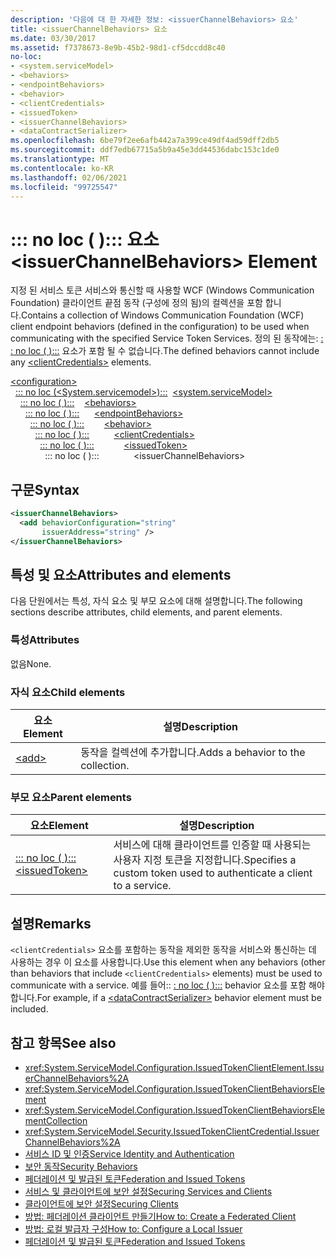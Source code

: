 ```yaml
---
description: '다음에 대 한 자세한 정보: <issuerChannelBehaviors> 요소'
title: <issuerChannelBehaviors> 요소
ms.date: 03/30/2017
ms.assetid: f7378673-8e9b-45b2-98d1-cf5dccdd8c40
no-loc:
- <system.serviceModel>
- <behaviors>
- <endpointBehaviors>
- <behavior>
- <clientCredentials>
- <issuedToken>
- <issuerChannelBehaviors>
- <dataContractSerializer>
ms.openlocfilehash: 6be79f2ee6afb442a7a399ce49df4ad59dff2db5
ms.sourcegitcommit: ddf7edb67715a5b9a45e3dd44536dabc153c1de0
ms.translationtype: MT
ms.contentlocale: ko-KR
ms.lasthandoff: 02/06/2021
ms.locfileid: "99725547"
---
```

# <a name="issuerchannelbehaviors-element"></a><span data-ttu-id="b95e2-103">\::: no loc ( <issuerChannelBehaviors> )::: 요소</span><span class="sxs-lookup"><span data-stu-id="b95e2-103">\<issuerChannelBehaviors> Element</span></span>

<span data-ttu-id="b95e2-104">지정 된 서비스 토큰 서비스와 통신할 때 사용할 WCF (Windows Communication Foundation) 클라이언트 끝점 동작 (구성에 정의 됨)의 컬렉션을 포함 합니다.</span><span class="sxs-lookup"><span data-stu-id="b95e2-104">Contains a collection of Windows Communication Foundation (WCF) client endpoint behaviors (defined in the configuration) to be used when communicating with the specified Service Token Services.</span></span> <span data-ttu-id="b95e2-105">정의 된 동작에는: [ \: : no loc ( <clientCredentials> ):::](clientcredentials.md) 요소가 포함 될 수 없습니다.</span><span class="sxs-lookup"><span data-stu-id="b95e2-105">The defined behaviors cannot include any [\<clientCredentials>](clientcredentials.md) elements.</span></span>

[\<configuration>](../configuration-element.md)\
<span data-ttu-id="b95e2-106">&nbsp;&nbsp;[\::: no loc (<System.servicemodel>):::](system-servicemodel.md)</span><span class="sxs-lookup"><span data-stu-id="b95e2-106">&nbsp;&nbsp;[\<system.serviceModel>](system-servicemodel.md)</span></span>\
<span data-ttu-id="b95e2-107">&nbsp;&nbsp;&nbsp;&nbsp;[\::: no loc ( <behaviors> ):::](behaviors.md)</span><span class="sxs-lookup"><span data-stu-id="b95e2-107">&nbsp;&nbsp;&nbsp;&nbsp;[\<behaviors>](behaviors.md)</span></span>\
<span data-ttu-id="b95e2-108">&nbsp;&nbsp;&nbsp;&nbsp;&nbsp;&nbsp;[\::: no loc ( <endpointBehaviors> ):::](endpointbehaviors.md)</span><span class="sxs-lookup"><span data-stu-id="b95e2-108">&nbsp;&nbsp;&nbsp;&nbsp;&nbsp;&nbsp;[\<endpointBehaviors>](endpointbehaviors.md)</span></span>\
<span data-ttu-id="b95e2-109">&nbsp;&nbsp;&nbsp;&nbsp;&nbsp;&nbsp;&nbsp;&nbsp;[\::: no loc ( <behavior> ):::](behavior-of-endpointbehaviors.md)</span><span class="sxs-lookup"><span data-stu-id="b95e2-109">&nbsp;&nbsp;&nbsp;&nbsp;&nbsp;&nbsp;&nbsp;&nbsp;[\<behavior>](behavior-of-endpointbehaviors.md)</span></span>\
<span data-ttu-id="b95e2-110">&nbsp;&nbsp;&nbsp;&nbsp;&nbsp;&nbsp;&nbsp;&nbsp;&nbsp;&nbsp;[\::: no loc ( <clientCredentials> ):::](clientcredentials.md)</span><span class="sxs-lookup"><span data-stu-id="b95e2-110">&nbsp;&nbsp;&nbsp;&nbsp;&nbsp;&nbsp;&nbsp;&nbsp;&nbsp;&nbsp;[\<clientCredentials>](clientcredentials.md)</span></span>\
<span data-ttu-id="b95e2-111">&nbsp;&nbsp;&nbsp;&nbsp;&nbsp;&nbsp;&nbsp;&nbsp;&nbsp;&nbsp;&nbsp;&nbsp;[\::: no loc ( <issuedToken> ):::](issuedtoken.md)</span><span class="sxs-lookup"><span data-stu-id="b95e2-111">&nbsp;&nbsp;&nbsp;&nbsp;&nbsp;&nbsp;&nbsp;&nbsp;&nbsp;&nbsp;&nbsp;&nbsp;[\<issuedToken>](issuedtoken.md)</span></span>\
<span data-ttu-id="b95e2-112">&nbsp;&nbsp;&nbsp;&nbsp;&nbsp;&nbsp;&nbsp;&nbsp;&nbsp;&nbsp;&nbsp;&nbsp;&nbsp;&nbsp;\::: no loc ( <issuerChannelBehaviors> ):::</span><span class="sxs-lookup"><span data-stu-id="b95e2-112">&nbsp;&nbsp;&nbsp;&nbsp;&nbsp;&nbsp;&nbsp;&nbsp;&nbsp;&nbsp;&nbsp;&nbsp;&nbsp;&nbsp;\<issuerChannelBehaviors></span></span>

## <a name="syntax"></a><span data-ttu-id="b95e2-113">구문</span><span class="sxs-lookup"><span data-stu-id="b95e2-113">Syntax</span></span>

```xml
<issuerChannelBehaviors>
  <add behaviorConfiguration="string"
       issuerAddress="string" />
</issuerChannelBehaviors>
```

## <a name="attributes-and-elements"></a><span data-ttu-id="b95e2-114">특성 및 요소</span><span class="sxs-lookup"><span data-stu-id="b95e2-114">Attributes and elements</span></span>

<span data-ttu-id="b95e2-115">다음 단원에서는 특성, 자식 요소 및 부모 요소에 대해 설명합니다.</span><span class="sxs-lookup"><span data-stu-id="b95e2-115">The following sections describe attributes, child elements, and parent elements.</span></span>

### <a name="attributes"></a><span data-ttu-id="b95e2-116">특성</span><span class="sxs-lookup"><span data-stu-id="b95e2-116">Attributes</span></span>

<span data-ttu-id="b95e2-117">없음</span><span class="sxs-lookup"><span data-stu-id="b95e2-117">None.</span></span>

### <a name="child-elements"></a><span data-ttu-id="b95e2-118">자식 요소</span><span class="sxs-lookup"><span data-stu-id="b95e2-118">Child elements</span></span>

|<span data-ttu-id="b95e2-119">요소</span><span class="sxs-lookup"><span data-stu-id="b95e2-119">Element</span></span>|<span data-ttu-id="b95e2-120">설명</span><span class="sxs-lookup"><span data-stu-id="b95e2-120">Description</span></span>|
|-------------|-----------------|
|[\<add>](add-of-issuerchannelbehaviors.md)|<span data-ttu-id="b95e2-121">동작을 컬렉션에 추가합니다.</span><span class="sxs-lookup"><span data-stu-id="b95e2-121">Adds a behavior to the collection.</span></span>|

### <a name="parent-elements"></a><span data-ttu-id="b95e2-122">부모 요소</span><span class="sxs-lookup"><span data-stu-id="b95e2-122">Parent elements</span></span>

|<span data-ttu-id="b95e2-123">요소</span><span class="sxs-lookup"><span data-stu-id="b95e2-123">Element</span></span>|<span data-ttu-id="b95e2-124">설명</span><span class="sxs-lookup"><span data-stu-id="b95e2-124">Description</span></span>|
|-------------|-----------------|
|[<span data-ttu-id="b95e2-125">\::: no loc ( <issuedToken> ):::</span><span class="sxs-lookup"><span data-stu-id="b95e2-125">\<issuedToken></span></span>](issuedtoken.md)|<span data-ttu-id="b95e2-126">서비스에 대해 클라이언트를 인증할 때 사용되는 사용자 지정 토큰을 지정합니다.</span><span class="sxs-lookup"><span data-stu-id="b95e2-126">Specifies a custom token used to authenticate a client to a service.</span></span>|

## <a name="remarks"></a><span data-ttu-id="b95e2-127">설명</span><span class="sxs-lookup"><span data-stu-id="b95e2-127">Remarks</span></span>

<span data-ttu-id="b95e2-128">`<clientCredentials>` 요소를 포함하는 동작을 제외한 동작을 서비스와 통신하는 데 사용하는 경우 이 요소를 사용합니다.</span><span class="sxs-lookup"><span data-stu-id="b95e2-128">Use this element when any behaviors (other than behaviors that include `<clientCredentials>` elements) must be used to communicate with a service.</span></span> <span data-ttu-id="b95e2-129">예를 들어:: [ \: no loc ( <dataContractSerializer> ):::](datacontractserializer-element.md) behavior 요소를 포함 해야 합니다.</span><span class="sxs-lookup"><span data-stu-id="b95e2-129">For example, if a [\<dataContractSerializer>](datacontractserializer-element.md) behavior element must be included.</span></span>

## <a name="see-also"></a><span data-ttu-id="b95e2-130">참고 항목</span><span class="sxs-lookup"><span data-stu-id="b95e2-130">See also</span></span>

- <xref:System.ServiceModel.Configuration.IssuedTokenClientElement.IssuerChannelBehaviors%2A>
- <xref:System.ServiceModel.Configuration.IssuedTokenClientBehaviorsElement>
- <xref:System.ServiceModel.Configuration.IssuedTokenClientBehaviorsElementCollection>
- <xref:System.ServiceModel.Security.IssuedTokenClientCredential.IssuerChannelBehaviors%2A>
- [<span data-ttu-id="b95e2-131">서비스 ID 및 인증</span><span class="sxs-lookup"><span data-stu-id="b95e2-131">Service Identity and Authentication</span></span>](../../../wcf/feature-details/service-identity-and-authentication.md)
- [<span data-ttu-id="b95e2-132">보안 동작</span><span class="sxs-lookup"><span data-stu-id="b95e2-132">Security Behaviors</span></span>](../../../wcf/feature-details/security-behaviors-in-wcf.md)
- [<span data-ttu-id="b95e2-133">페더레이션 및 발급된 토큰</span><span class="sxs-lookup"><span data-stu-id="b95e2-133">Federation and Issued Tokens</span></span>](../../../wcf/feature-details/federation-and-issued-tokens.md)
- [<span data-ttu-id="b95e2-134">서비스 및 클라이언트에 보안 설정</span><span class="sxs-lookup"><span data-stu-id="b95e2-134">Securing Services and Clients</span></span>](../../../wcf/feature-details/securing-services-and-clients.md)
- [<span data-ttu-id="b95e2-135">클라이언트에 보안 설정</span><span class="sxs-lookup"><span data-stu-id="b95e2-135">Securing Clients</span></span>](../../../wcf/securing-clients.md)
- [<span data-ttu-id="b95e2-136">방법: 페더레이션 클라이언트 만들기</span><span class="sxs-lookup"><span data-stu-id="b95e2-136">How to: Create a Federated Client</span></span>](../../../wcf/feature-details/how-to-create-a-federated-client.md)
- [<span data-ttu-id="b95e2-137">방법: 로컬 발급자 구성</span><span class="sxs-lookup"><span data-stu-id="b95e2-137">How to: Configure a Local Issuer</span></span>](../../../wcf/feature-details/how-to-configure-a-local-issuer.md)
- [<span data-ttu-id="b95e2-138">페더레이션 및 발급된 토큰</span><span class="sxs-lookup"><span data-stu-id="b95e2-138">Federation and Issued Tokens</span></span>](../../../wcf/feature-details/federation-and-issued-tokens.md)
